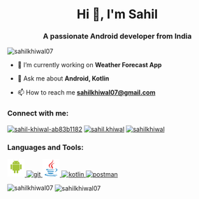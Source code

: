 <h1 align="center">Hi 👋, I'm Sahil</h1>
<h3 align="center">A passionate Android developer from India</h3>

<p align="left"> <img src="https://komarev.com/ghpvc/?username=sahilkhiwal07&label=Profile%20views&color=0e75b6&style=flat" alt="sahilkhiwal07" /> </p>

- 🔭 I’m currently working on **Weather Forecast App**

- 💬 Ask me about **Android, Kotlin**

- 📫 How to reach me **sahilkhiwal07@gmail.com**

<h3 align="left">Connect with me:</h3>
<p align="left">
<a href="https://linkedin.com/in/sahil-khiwal-ab83b1182" target="blank"><img align="center" src="https://raw.githubusercontent.com/rahuldkjain/github-profile-readme-generator/master/src/images/icons/Social/linked-in-alt.svg" alt="sahil-khiwal-ab83b1182" height="30" width="40" /></a>
<a href="https://fb.com/sahil.khiwal" target="blank"><img align="center" src="https://raw.githubusercontent.com/rahuldkjain/github-profile-readme-generator/master/src/images/icons/Social/facebook.svg" alt="sahil.khiwal" height="30" width="40" /></a>
<a href="https://instagram.com/sahilkhiwal" target="blank"><img align="center" src="https://raw.githubusercontent.com/rahuldkjain/github-profile-readme-generator/master/src/images/icons/Social/instagram.svg" alt="sahilkhiwal" height="30" width="40" /></a>
</p>

<h3 align="left">Languages and Tools:</h3>
<p align="left"> <a href="https://developer.android.com" target="_blank" rel="noreferrer"> <img src="https://raw.githubusercontent.com/devicons/devicon/master/icons/android/android-original-wordmark.svg" alt="android" width="40" height="40"/> </a> <a href="https://git-scm.com/" target="_blank" rel="noreferrer"> <img src="https://www.vectorlogo.zone/logos/git-scm/git-scm-icon.svg" alt="git" width="40" height="40"/> </a> <a href="https://www.java.com" target="_blank" rel="noreferrer"> <img src="https://raw.githubusercontent.com/devicons/devicon/master/icons/java/java-original.svg" alt="java" width="40" height="40"/> </a> <a href="https://kotlinlang.org" target="_blank" rel="noreferrer"> <img src="https://www.vectorlogo.zone/logos/kotlinlang/kotlinlang-icon.svg" alt="kotlin" width="40" height="40"/> </a> <a href="https://postman.com" target="_blank" rel="noreferrer"> <img src="https://www.vectorlogo.zone/logos/getpostman/getpostman-icon.svg" alt="postman" width="40" height="40"/> </a> </p>

<p><img align="left" src="https://github-readme-stats.vercel.app/api/top-langs?username=sahilkhiwal07&show_icons=true&locale=en&layout=compact" alt="sahilkhiwal07" /></p>

<p>&nbsp;<img align="center" src="https://github-readme-stats.vercel.app/api?username=sahilkhiwal07&show_icons=true&locale=en" alt="sahilkhiwal07" /></p>
